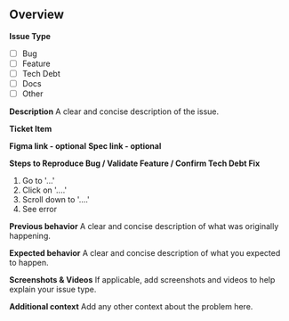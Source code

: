 ## Overview

**Issue Type**

- [ ] Bug
- [ ] Feature
- [ ] Tech Debt
- [ ] Docs
- [ ] Other

**Description**
A clear and concise description of the issue.

**Ticket Item**

**Figma link - optional**
**Spec link - optional**

**Steps to Reproduce Bug / Validate Feature / Confirm Tech Debt Fix**

1. Go to '...'
2. Click on '....'
3. Scroll down to '....'
4. See error

**Previous behavior**
A clear and concise description of what was originally happening.

**Expected behavior**
A clear and concise description of what you expected to happen.

**Screenshots & Videos**
If applicable, add screenshots and videos to help explain your issue type.

**Additional context**
Add any other context about the problem here.